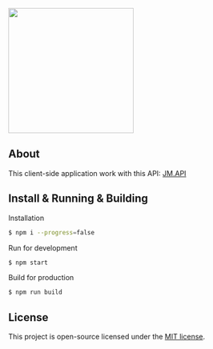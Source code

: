 <p><img src="http://prom.jetmix.su/assets/i/logo_m.svg" width="250"></p>

## About
This client-side application work with this API: [JM.API](https://github.com/yarastqt/api)

## Install & Running & Building
Installation
```sh
$ npm i --progress=false
```
Run for development
```sh
$ npm start
```
Build for production
```sh
$ npm run build
```

## License
This project is open-source licensed under the [MIT license](http://opensource.org/licenses/MIT).
